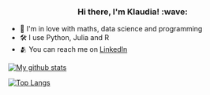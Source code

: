 <h3 align="center">Hi there, I'm Klaudia! :wave: </h3>

- :smiling_face_with_three_hearts: I'm in love with maths, data science and programming
- :hammer_and_wrench: I use Python, Julia and R
- :people_hugging: You can reach me on [LinkedIn](https://www.linkedin.com/in/klaudia-jaworek-8102a8236/)


[![My github stats](https://github-readme-stats.vercel.app/api?username=klaudiajaworek&count_private=true&show_icons=true&theme=radical&hide_rank=false)](https://github.com/klaudiajaworek/github-readme-stats) 

[![Top Langs](https://github-readme-stats.vercel.app/api/top-langs/?username=klaudiajaworek)](https://github.com/klaudiajaworek/github-readme-stats)

